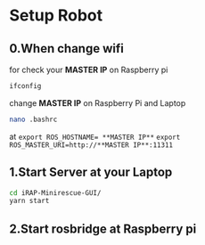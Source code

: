 # Setup Robot
## 0.When change wifi 
for check your **MASTER IP** on Raspberry pi
  ```bash
  ifconfig
  ```
  change **MASTER IP** on Raspberry Pi and Laptop
  ```bash
  nano .bashrc
  ```
  at
  `export ROS_HOSTNAME= **MASTER IP**`
`export ROS_MASTER_URI=http://**MASTER IP**:11311`

## 1.Start Server at your Laptop

  ```bash
  cd iRAP-Minirescue-GUI/
  yarn start
  ```
## 2.Start rosbridge at Raspberry pi
